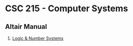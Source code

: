 # CSC 215 - Computer Systems

## **Altair Manual**
 1. [Logic & Number Systems](Notes/AltairManualPart1notes.md)
